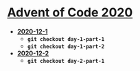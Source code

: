 # [Advent of Code 2020](adventofcode.com)

* [**2020-12-1**](https://adventofcode.com/2020/day/1)
  * **`git checkout day-1-part-1`**
  * **`git checkout day-1-part-2`**
* [**2020-12-2**](https://adventofcode.com/2020/day/2) 
  * **`git checkout day-2-part-1`**